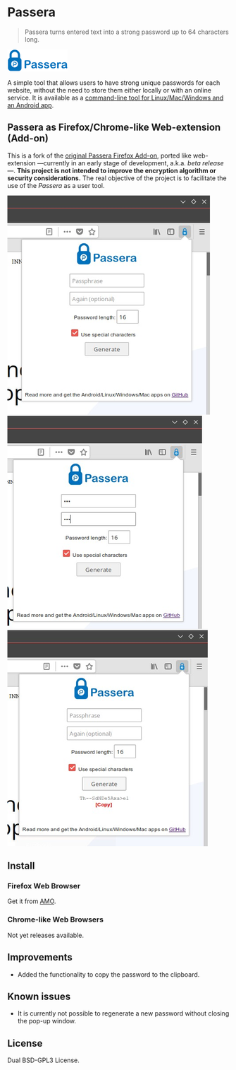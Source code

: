 [//]: # (Filename: README.md)
[//]: # (Author: Iván Ruvalcaba)
[//]: # (Contact: <mario.i.ruvalcaba[at]gmail[dot]com>)
[//]: # (Created: 22 abr 2018 12:20:57)
[//]: # (Last Modified: 22 abr 2018 14:03:00)

# Passera

> Passera turns entered text into a strong password up to 64 characters long.

![](doc/img/logo.png)

A simple tool that allows users to have strong unique passwords for each website, without the need to store them either locally or with an online service. It is available as a [command-line tool for Linux/Mac/Windows and an Android app](https://github.com/mwgg/passera).

## Passera as Firefox/Chrome-like Web-extension (Add-on)

This is a fork of the [original Passera Firefox Add-on](https://addons.mozilla.org/en-US/firefox/addon/passera/), ported like web-extension —currently in an early stage of development, a.k.a. _beta release_—. **This project is not intended to improve the encryption algorithm or security considerations.** The real objective of the project is to facilitate the use of the _Passera_ as a user tool.

![](doc/img/passera_addon-1.jpg)
![](doc/img/passera_addon-2.jpg)
![](doc/img/passera_addon-3.jpg)

## Install

### Firefox Web Browser

Get it from [AMO](https://addons.mozilla.org/en-US/firefox/addon/passera-webextension/).

### Chrome-like Web Browsers

Not yet releases available.

## Improvements

+ Added the functionality to copy the password to the clipboard.

## Known issues

+ It is currently not possible to regenerate a new password without closing the pop-up window.

## License

Dual BSD-GPL3 License.

